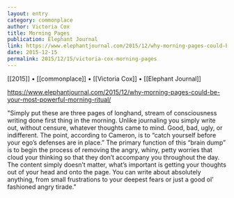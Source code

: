 ```yaml
---
layout: entry
category: commonplace
author: Victoria Cox
title: Morning Pages
publication: Elephant Journal
link: https://www.elephantjournal.com/2015/12/why-morning-pages-could-be-your-most-powerful-morning-ritual/
date: 2015-12-15
permalink: 2015/12/15/victoria-cox-morning-pages
---
```


[[2015]] • [[commonplace]] • [[Victoria Cox]] • [[Elephant Journal]]

https://www.elephantjournal.com/2015/12/why-morning-pages-could-be-your-most-powerful-morning-ritual/

"Simply put these are three pages of longhand, stream of consciousness writing done first thing in the morning. Unlike journaling you simply write out, without censure, whatever thoughts came to mind. Good, bad, ugly, or indifferent. The point, according to Cameron, is to “catch yourself before your ego’s defenses are in place.” The primary function of this “brain dump” is to begin the process of removing the angry, whiny, petty worries that cloud your thinking so that they don’t accompany you throughout the day. The content simply doesn’t matter, what’s important is getting your thoughts out of your head and onto the page. You can write about absolutely anything, from small frustrations to your deepest fears or just a good ol’ fashioned angry tirade."
 
 
